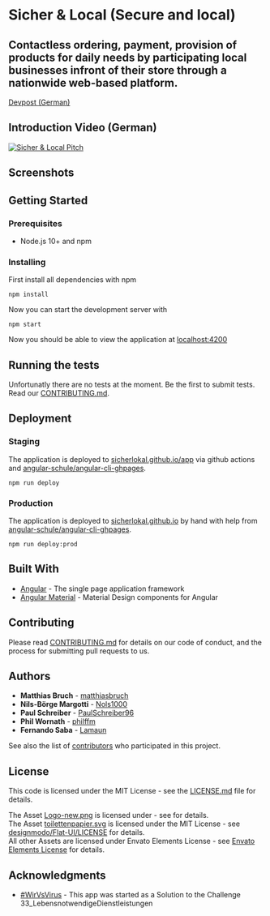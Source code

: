 # Sicher & Local (Secure and local)
## Contactless ordering, payment, provision of products for daily needs by participating local businesses infront of their store through a nationwide web-based platform.

[Devpost (German)](https://devpost.com/software/033_lebensnotwendigedienstleistungen_-handel-n-vsvirus)

## Introduction Video (German)

[![Sicher & Local Pitch](https://img.youtube.com/vi/DU_m4T_1wV0/0.jpg)](https://www.youtube.com/watch?v=DU_m4T_1wV0)

## Screenshots


## Getting Started

### Prerequisites

* Node.js 10+ and npm

### Installing

First install all dependencies with npm

```
npm install
```

Now you can start the development server with

```
npm start
```

Now you should be able to view the application at [localhost:4200](http://localhost:4200)

## Running the tests

Unfortunatly there are no tests at the moment. Be the first to submit tests. Read our [CONTRIBUTING.md](./CONTRIBUTING.md).

## Deployment

### Staging
The application is deployed to [sicherlokal.github.io/app](https://sicherlokal.github.io/app/) via github actions and [angular-schule/angular-cli-ghpages](https://github.com/angular-schule/angular-cli-ghpages/#readme).

```
npm run deploy
```

### Production
The application is deployed to [sicherlokal.github.io](https://sicherlokal.github.io) by hand with help from [angular-schule/angular-cli-ghpages](https://github.com/angular-schule/angular-cli-ghpages/#readme).

```
npm run deploy:prod
```

## Built With

* [Angular](https://angular.io) - The single page application framework
* [Angular Material](https://material.angular.io/) - Material Design components for Angular

## Contributing

Please read [CONTRIBUTING.md](./CONTRIBUTING.md) for details on our code of conduct, and the process for submitting pull requests to us.

## Authors

* **Matthias Bruch** - [matthiasbruch](https://github.com/matthiasbruch)
* **Nils-Börge Margotti** - [Nols1000](https://github.com/Nols1000)
* **Paul Schreiber** - [PaulSchreiber96](https://github.com/PaulSchreiber96)
* **Phil Wornath** - [philffm](https://github.com/philffm)
* **Fernando Saba** - [Lamaun](https://github.com/Lamaun)

See also the list of [contributors](https://github.com/your/project/contributors) who participated in this project.

## License

This code is licensed under the MIT License - see the [LICENSE.md](LICENSE.md) file for details.

The Asset [Logo-new.png](./src/assets/Logo-new.png) is licensed under  - see []() for details.   
The Asset [toilettenpapier.svg](./src/assets/toilettenpapier.svb) is licensed under the MIT License - see [designmodo/Flat-UI/LICENSE](https://raw.githubusercontent.com/designmodo/Flat-UI/master/LICENSE) for details.   
All other Assets are licensed under Envato Elements License - see [Envato Elements License](https://elements.envato.com/license-terms) for details.

## Acknowledgments

* [#WirVsVirus](https://wirvsvirushackathon.org/?lang=en) - This app was started as a Solution to the Challenge 33_LebensnotwendigeDienstleistungen

